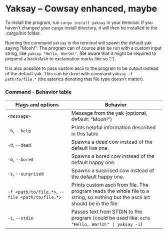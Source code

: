 # Yaksay &ndash; Cowsay enhanced, maybe

To install the program, run `cargo install yaksay` in your terminal. If you haven't changed your cargo install directory, it will then be installed to the .cargo/bin folder.

Running the command `yaksay` in the terminal will spawn the default yak saying "Mooh!". The program can of course also be run with a custom input string, like `yaksay "Hello, World!"`. (Be aware that it might be required to prepend a backslash to exclamation marks like so '\!').

It is also possible to pass custom ascii to the program to be output instead of the default yak. This can be done with command `yaksay -f path/to/file.*` (the asterics denoting that file type doesn't matter).

### Command - Behavior table

| Flags and options                                | Behavior                                                                                                                        |
|--------------------------------------------------|---------------------------------------------------------------------------------------------------------------------------------|
| `<message>`                                      | Message from the yak (optional, default: "Mooh!")                                                                               |
| `-h`, `--help`                                   | Prints helpful information described in this table                                                                              |
| `-d`, `--dead`                                   | Spawns a dead cow instead of the default live one.                                                                              |
| `-b`, `--bored`                                  | Spawns a bored cow instead of the default happy one.                                                                            |
| `-s`, `--surprised`                              | Spawns a surprised cow instead of the default happy one.                                                                        |
| `-f <path/to/file.*>`, `--file <path/to/file.*>` | Prints custom ascii from file. The program reads the whole file to a string, so nothing but the ascii art should be in the file |
| `-i`, `--stdin`                                  | Passes text from STDIN to the program (could be used like: `echo "Hello, World!" \| yaksay -i`)                                 |
